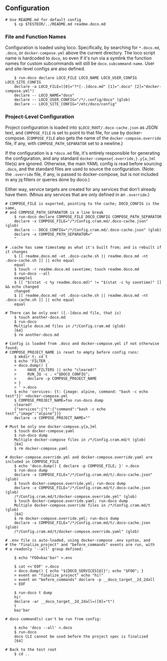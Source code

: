 ## Configuration

~~~shell
# Use README.md for default config
    $ cp $TESTDIR/../README.md readme.doco.md
~~~

### File and Function Names

Configuration is loaded using loco.  Specifically, by searching for `*.doco.md`, `.doco`, or `docker-compose.yml` above the current directory.  The loco script name is hardcoded to `doco`, so even if it's run via a symlink the function names for custom subcommands will still be `doco.subcommand-name`.  User and site-level configs are also defined.

~~~shell
    $ run-doco declare LOCO_FILE LOCO_NAME LOCO_USER_CONFIG LOCO_SITE_CONFIG
    declare -a LOCO_FILE=([0]="?*[-.]doco.md" [1]=".doco" [2]="docker-compose.yml")
    declare -- LOCO_NAME="doco"
    declare -- LOCO_USER_CONFIG="/*/.config/doco" (glob)
    declare -- LOCO_SITE_CONFIG="/etc/doco/config"
~~~

### Project-Level Configuration

Project configuration is loaded into `$LOCO_ROOT/.doco-cache.json` as JSON text, and `COMPOSE_FILE` is set to point to that file, for use by docker-compose.  (`COMPOSE_FILE` also gets the name of the `docker-compose.override` file, if any, with  `COMPOSE_PATH_SEPARATOR` set to a newline.)

If the configuration is a `*doco.md` file, it's entirely responsible for generating the configuration, and any standard `docker-compose{.override,}.y{a,}ml` file(s) are ignored.  Otherwise, the main YAML config is read before sourcing `.doco`, and the standard files are used to source the configuration.  (Note: the `.override` file, if any, is passed to docker-compose, but is *not* included in any jq filters or queries done by doco.)

Either way, service targets are created for any services that don't already have them.  (Minus any services that are only defined in an `.override`.)

~~~shell
# COMPOSE_FILE is exported, pointing to the cache; DOCO_CONFIG is the same,
# and COMPOSE_PATH_SEPARATOR is a line break
    $ run-doco declare COMPOSE_FILE DOCO_CONFIG COMPOSE_PATH_SEPARATOR
    declare -x COMPOSE_FILE="/*/Config.cram.md/.doco-cache.json" (glob)
    declare -- DOCO_CONFIG="/*/Config.cram.md/.doco-cache.json" (glob)
    declare -x COMPOSE_PATH_SEPARATOR="
    "

# .cache has same timestamp as what it's built from; and is rebuilt if it changes
    $ [[ readme.doco.md -ot .doco-cache.sh || readme.doco.md -nt .doco-cache.sh ]] || echo equal
    equal
    $ touch -r readme.doco.md savetime; touch readme.doco.md
    $ run-doco --all
    example1
    $ [[ "$(stat -c %y readme.doco.md)" != "$(stat -c %y savetime)" ]] && echo changed
    changed
    $ [[ readme.doco.md -ot .doco-cache.sh || readme.doco.md -nt .doco-cache.sh ]] || echo equal
    equal

# There can be only one! ([.-]doco.md file, that is)
    $ touch another-doco.md
    $ run-doco
    Multiple doco.md files in /*/Config.cram.md (glob)
    [64]
    $ rm another-doco.md

# Config is loaded from .doco and docker-compose.yml if not otherwise found;
# COMPOSE_PROJECT_NAME is reset to empty before config runs:
    $ mkdir t; cd t
    $ echo 'FILTER .
    > doco.dump() {
    >     HAVE_FILTERS || echo "cleared!"
    >     RUN_JQ -c . <"$DOCO_CONFIG";
    >     declare -p COMPOSE_PROJECT_NAME
    > }
    > ' >.doco
    $ echo 'services: {t: {image: alpine, command: "bash -c echo test"}}' >docker-compose.yml
    $ COMPOSE_PROJECT_NAME=foo run-doco dump
    cleared!
    {"services":{"t":{"command":"bash -c echo test","image":"alpine"}}}
    declare -x COMPOSE_PROJECT_NAME=""

# Must be only one docker-compose.y{a,}ml
    $ touch docker-compose.yaml
    $ run-doco dump
    Multiple docker-compose files in /*/Config.cram.md/t (glob)
    [64]
    $ rm docker-compose.yaml

# docker-compose.override.yml and docker-compose.override.yaml are included in COMPOSE_FILE
    $ echo 'doco.dump() { declare -p COMPOSE_FILE; }' >.doco
    $ run-doco dump
    declare -x COMPOSE_FILE="/*/Config.cram.md/t/.doco-cache.json" (glob)
    $ touch docker-compose.override.yml; run-doco dump
    declare -x COMPOSE_FILE="/*/Config.cram.md/t/.doco-cache.json (glob)
    /*/Config.cram.md/t/docker-compose.override.yml" (glob)
    $ touch docker-compose.override.yaml; run-doco dump
    Multiple docker-compose.override files in /*/Config.cram.md/t (glob)
    [64]
    $ rm docker-compose.override.yml; run-doco dump
    declare -x COMPOSE_FILE="/*/Config.cram.md/t/.doco-cache.json (glob)
    /*/Config.cram.md/t/docker-compose.override.yaml" (glob)

# .env file is auto-loaded, using docker-compose .env syntax, and
# the "finalize_project" and "before_commands" events are run, with
# a readonly '--all' group defined:

    $ echo "FOO=baz'bar" >.env

    $ cat <<'EOF' >.doco
    > doco.dump() { echo "${DOCO_SERVICES[@]}"; echo "$FOO"; }
    > event on "finalize_project" echo "hi!"
    > event on "before_commands" declare -p __doco_target__2d_2dall
    > EOF

    $ run-doco t dump
    hi!
    declare -ar __doco_target__2d_2dall=([0]="t")
    t
    baz'bar

# doco command(s) can't be run from config:

    $ echo 'doco --all' >.doco
    $ run-doco
    doco CLI cannot be used before the project spec is finalized
    [64]

# Back to the test root
    $ cd ..
~~~

